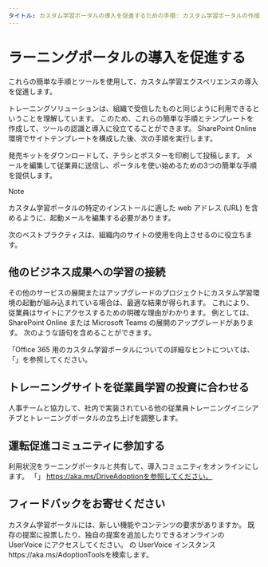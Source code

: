 ```yaml
---
タイトル: カスタム学習ポータルの導入を促進するための手順: カスタム学習ポータルの作成者の採用を促進するための手順: {karuanag} # karuanag ミリ秒: {} # 02/09/20 (日付: {@date} #19ミリ秒トピック: 取得開始 # 方法
---
```


# <a name="drive-adoption-of-your-learning-portal"></a>ラーニングポータルの導入を促進する

これらの簡単な手順とツールを使用して、カスタム学習エクスペリエンスの導入を促進します。 

トレーニングソリューションは、組織で受信したものと同じように利用できるということを理解しています。  このため、これらの簡単な手順とテンプレートを作成して、ツールの認識と導入に役立てることができます。 SharePoint Online 環境でサイトテンプレートを構成した後、次の手順を実行します。

発売キットをダウンロードして、チラシとポスターを印刷して投稿します。  メールを編集して従業員に送信し、ポータルを使い始めるための3つの簡単な手順を提供します。  

> [!NOTE]
> カスタム学習ポータルの特定のインストールに適した web アドレス (URL) を含めるように、起動メールを編集する必要があります。

次のベストプラクティスは、組織内のサイトの使用を向上させるのに役立ちます。  

## <a name="connect-learning-to-other-business-outcomes"></a>他のビジネス成果への学習の接続

その他のサービスの展開またはアップグレードのプロジェクトにカスタム学習環境の起動が組み込まれている場合は、最適な結果が得られます。  これにより、従業員はサイトにアクセスするための明確な理由がわかります。  例としては、SharePoint Online または Microsoft Teams の展開のアップグレードがあります。  次のような語句を含めることができます。

「Office 365 用のカスタム学習<Insert service name here>ポータルについての詳細なヒントについては、「」を参照してください。 

## <a name="align-the-training-site-to-investments-in-your-employee-learning"></a>トレーニングサイトを従業員学習の投資に合わせる 

人事チームと協力して、社内で実装されている他の従業員トレーニングイニシアチブとトレーニングポータルの立ち上げを調整します。 

## <a name="join-the-driving-adoption-community"></a>運転促進コミュニティに参加する

利用状況をラーニングポータルと共有して、導入コミュニティをオンラインにします。  「」 https://aka.ms/DriveAdoptionを参照してください。

## <a name="give-us-feedback"></a>フィードバックをお寄せください

カスタム学習ポータルには、新しい機能やコンテンツの要求がありますか。  既存の提案に投票したり、独自の提案を追加したりできるオンラインの UserVoice にアクセスしてください。  の UserVoice インスタンスhttps://aka.ms/AdoptionToolsを検索します。
